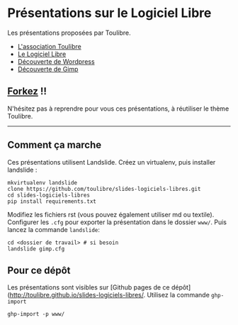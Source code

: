 Présentations sur le Logiciel Libre
====================================

Les présentations proposées par Toulibre.

* [L'association Toulibre](http://toulibre.github.io/slides-logiciels-libres/toulibre.html "Toulibre")
* [Le Logiciel Libre](http://toulibre.github.io/slides-logiciels-libres/logiciels-libres-et-plus-2014-1205-mediatheque-blagnac.html "Présentations sur le Logiciel Libre")
* [Découverte de Wordpress](http://toulibre.github.io/slides-logiciels-libres/wordpress.html "Découverte de Wordpress")
* [Découverte de Gimp](http://toulibre.github.io/slides-logiciels-libres/gimp-2014-0327-mediatheque-tournefeuille.html "Découverte de Gimp")

## [Forkez](https://github.com/toulibre/slides-logiciels-libres/) !! 

N'hésitez pas à reprendre pour vous ces présentations, à réutiliser le thème Toulibre.

----

## Comment ça marche

Ces présentations utilisent Landslide. Créez un virtualenv, puis installer landslide :

    mkvirtualenv landslide
    clone https://github.com/toulibre/slides-logiciels-libres.git
    cd slides-logiciels-libres
    pip install requirements.txt

Modifiez les fichiers rst (vous pouvez également utiliser md ou textile). Configurer les ``.cfg`` pour exporter la présentation dans le dossier ``www/``.
Puis lancez la commande ``landslide``:

    cd <dossier de travail> # si besoin
    landslide gimp.cfg

## Pour ce dépôt

Les présentations sont visibles sur [Github pages de ce dépôt](http://toulibre.github.io/slides-logiciels-libres/. Utilisez la commande ``ghp-import``

    ghp-import -p www/
